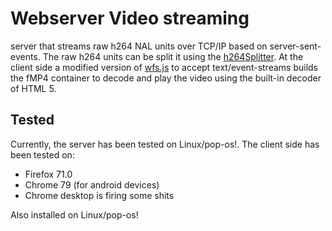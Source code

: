 # Webserver Video streaming

server that streams raw h264 NAL units over TCP/IP based on server-sent-events. The raw h264 units can be split it using the [h264Splitter](https://github.com/ckevar/h264-splitter).
At the client side a modified version of [wfs.js](https://github.com/ChihChengYang/wfs.js) to accept text/event-streams builds the fMP4 container to decode and play the video using the built-in decoder of HTML 5.

## Tested
Currently, the server has been tested on Linux/pop-os!. The client side has been tested on:
* Firefox 71.0
* Chrome 79 (for android devices)
* Chrome desktop is firing some shits

Also installed on Linux/pop-os!
